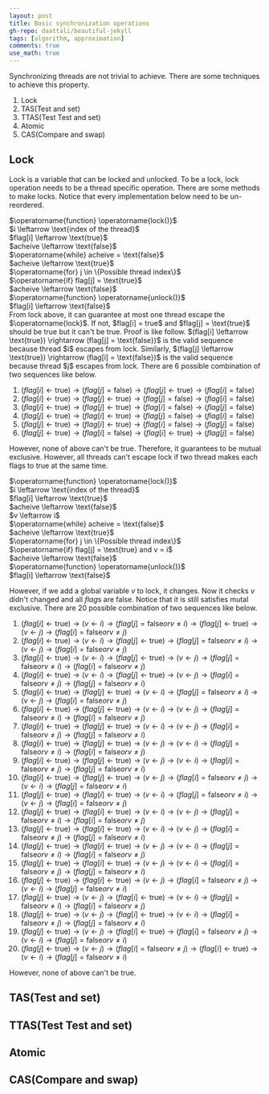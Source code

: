```yaml
---
layout: post
title: Basic synchronization operations
gh-repo: daattali/beautiful-jekyll
tags: [algorithm, approximation]
comments: true
use_math: true
---
```


Synchronizing threads are not trivial to achieve.
There are some techniques to achieve this property.

1. Lock
2. TAS(Test and set)
3. TTAS(Test Test and set)
4. Atomic
5. CAS(Compare and swap)

## Lock
Lock is a variable that can be locked and unlocked.
To be a lock, lock operation needs to be a thread specific operation.
There are some methods to make locks.
Notice that every implementation below need to be un-reordered.

<div class="algorithm">
    $\operatorname{function} \operatorname{lock()}$<br>
    <div class="algorithm">
        $i \leftarrow \text{index of the thread}$<br>
        $flag[i] \leftarrow \text{true}$<br>
        $acheive \leftarrow \text{false}$<br>
        $\operatorname{while} acheive = \text{false}$<br>
        <div class="algorithm">
            $acheive \leftarrow \text{true}$<br>
            $\operatorname{for} j \in \{Possible thread index\}$<br>
            <div class="algorithm">
                $\operatorname{if} flag[j] = \text{true}$
                <div class="algorithm">
                    $acheive \leftarrow \text{false}$
                </div>
            </div>
        </div>
    </div>
    $\operatorname{function} \operatorname{unlock()}$<br>
    <div class="algorithm">
        $flag[i] \leftarrow \text{false}$<br>
    </div>
</div>
From lock above, it can guarantee at most one thread escape the $\operatorname{lock}$.
If not, $flag[i] = true$ and $flag[j] = \text{true}$ should be true but it can't be true.
Proof is like follow.
$(flag[i] \leftarrow \text{true}) \rightarrow (flag[j] = \text{false})$ is the valid sequence because thread $i$ escapes from lock.
Similarly, $(flag[j] \leftarrow \text{true}) \rightarrow (flag[i] = \text{false})$ is the valid sequence because thread $j$ escapes from lock.
There are 6 possible combination of two sequences like below.

1. $(flag[i] \leftarrow \text{true}) \rightarrow (flag[j] = \text{false}) \rightarrow (flag[j] \leftarrow \text{true}) \rightarrow (flag[i] = \text{false})$
2. $(flag[i] \leftarrow \text{true}) \rightarrow (flag[j] \leftarrow \text{true}) \rightarrow (flag[j] = \text{false}) \rightarrow (flag[i] = \text{false})$
3. $(flag[i] \leftarrow \text{true}) \rightarrow (flag[j] \leftarrow \text{true}) \rightarrow (flag[i] = \text{false}) \rightarrow (flag[j] = \text{false})$
4. $(flag[j] \leftarrow \text{true}) \rightarrow (flag[i] \leftarrow \text{true}) \rightarrow (flag[j] = \text{false}) \rightarrow (flag[i] = \text{false})$
5. $(flag[j] \leftarrow \text{true}) \rightarrow (flag[i] \leftarrow \text{true}) \rightarrow (flag[i] = \text{false}) \rightarrow (flag[j] = \text{false})$
6. $(flag[j] \leftarrow \text{true}) \rightarrow (flag[i] = \text{false}) \rightarrow (flag[i] \leftarrow \text{true}) \rightarrow (flag[j] = \text{false})$

However, none of above can't be true.
Therefore, it guarantees to be mutual exclusive.
However, all threads can't escape lock if two thread makes each flags to $\text{true}$ at the same time.

<div class="algorithm">
    $\operatorname{function} \operatorname{lock()}$<br>
    <div class="algorithm">
        $i \leftarrow \text{index of the thread}$<br>
        $flag[i] \leftarrow \text{true}$<br>
        $acheive \leftarrow \text{false}$<br>
        $v \leftarrow i$<br>
        $\operatorname{while} acheive = \text{false}$<br>
        <div class="algorithm">
            $acheive \leftarrow \text{true}$<br>
            $\operatorname{for} j \in \{Possible thread index\}$<br>
            <div class="algorithm">
                $\operatorname{if} flag[j] = \text{true} and v = i$
                <div class="algorithm">
                    $acheive \leftarrow \text{false}$
                </div>
            </div>
        </div>
    </div>
    $\operatorname{function} \operatorname{unlock()}$<br>
    <div class="algorithm">
        $flag[i] \leftarrow \text{false}$<br>
    </div>
</div>

However, if we add a global variable $v$ to lock, it changes.
Now it checks $v$ didn't changed and all $flag$s are $\text{false}$.
Notice that it is still satisfies mutal exclusive.
There are 20 possible combination of two sequences like below.

1. $(flag[i] \leftarrow \text{true}) \rightarrow (v \leftarrow i) \rightarrow (flag[j] = \text{false} or v \neq i) \rightarrow (flag[j] \leftarrow \text{true}) \rightarrow (v \leftarrow j) \rightarrow (flag[i] = \text{false} or v \neq j)$
2. $(flag[i] \leftarrow \text{true}) \rightarrow (v \leftarrow i) \rightarrow (flag[j] \leftarrow \text{true}) \rightarrow (flag[j] = \text{false} or v \neq i) \rightarrow (v \leftarrow j) \rightarrow (flag[i] = \text{false} or v \neq j)$
3. $(flag[i] \leftarrow \text{true}) \rightarrow (v \leftarrow i) \rightarrow (flag[j] \leftarrow \text{true}) \rightarrow (v \leftarrow j) \rightarrow (flag[j] = \text{false} or v \neq i) \rightarrow (flag[i] = \text{false} or v \neq j)$
4. $(flag[i] \leftarrow \text{true}) \rightarrow (v \leftarrow i) \rightarrow (flag[j] \leftarrow \text{true}) \rightarrow (v \leftarrow j) \rightarrow (flag[i] = \text{false} or v \neq j) \rightarrow (flag[j] = \text{false} or v \neq i)$
5. $(flag[i] \leftarrow \text{true}) \rightarrow (flag[j] \leftarrow \text{true}) \rightarrow (v \leftarrow i) \rightarrow (flag[j] = \text{false} or v \neq i) \rightarrow (v \leftarrow j) \rightarrow (flag[i] = \text{false} or v \neq j)$
6. $(flag[i] \leftarrow \text{true}) \rightarrow (flag[j] \leftarrow \text{true}) \rightarrow (v \leftarrow i) \rightarrow (v \leftarrow j) \rightarrow (flag[j] = \text{false} or v \neq i) \rightarrow (flag[i] = \text{false} or v \neq j)$
7. $(flag[i] \leftarrow \text{true}) \rightarrow (flag[j] \leftarrow \text{true}) \rightarrow (v \leftarrow i) \rightarrow (v \leftarrow j) \rightarrow (flag[i] = \text{false} or v \neq j) \rightarrow (flag[j] = \text{false} or v \neq i)$
8. $(flag[i] \leftarrow \text{true}) \rightarrow (flag[j] \leftarrow \text{true}) \rightarrow (v \leftarrow j) \rightarrow (v \leftarrow i) \rightarrow (flag[j] = \text{false} or v \neq i) \rightarrow (flag[i] = \text{false} or v \neq j)$
9. $(flag[i] \leftarrow \text{true}) \rightarrow (flag[j] \leftarrow \text{true}) \rightarrow (v \leftarrow j) \rightarrow (v \leftarrow i) \rightarrow (flag[i] = \text{false} or v \neq j) \rightarrow (flag[j] = \text{false} or v \neq i)$
10. $(flag[i] \leftarrow \text{true}) \rightarrow (flag[j] \leftarrow \text{true}) \rightarrow (v \leftarrow j) \rightarrow (flag[i] = \text{false} or v \neq j) \rightarrow (v \leftarrow i) \rightarrow (flag[j] = \text{false} or v \neq i)$
11. $(flag[j] \leftarrow \text{true}) \rightarrow (flag[i] \leftarrow \text{true}) \rightarrow (v \leftarrow i) \rightarrow (flag[j] = \text{false} or v \neq i) \rightarrow (v \leftarrow j) \rightarrow (flag[i] = \text{false} or v \neq j)$
12. $(flag[j] \leftarrow \text{true}) \rightarrow (flag[i] \leftarrow \text{true}) \rightarrow (v \leftarrow i) \rightarrow (v \leftarrow j) \rightarrow (flag[j] = \text{false} or v \neq i) \rightarrow (flag[i] = \text{false} or v \neq j)$
13. $(flag[j] \leftarrow \text{true}) \rightarrow (flag[i] \leftarrow \text{true}) \rightarrow (v \leftarrow i) \rightarrow (v \leftarrow j) \rightarrow (flag[i] = \text{false} or v \neq j) \rightarrow (flag[j] = \text{false} or v \neq i)$
14. $(flag[j] \leftarrow \text{true}) \rightarrow (flag[i] \leftarrow \text{true}) \rightarrow (v \leftarrow j) \rightarrow (v \leftarrow i) \rightarrow (flag[j] = \text{false} or v \neq i) \rightarrow (flag[i] = \text{false} or v \neq j)$
15. $(flag[j] \leftarrow \text{true}) \rightarrow (flag[i] \leftarrow \text{true}) \rightarrow (v \leftarrow j) \rightarrow (v \leftarrow i) \rightarrow (flag[i] = \text{false} or v \neq j) \rightarrow (flag[j] = \text{false} or v \neq i)$
16. $(flag[j] \leftarrow \text{true}) \rightarrow (flag[i] \leftarrow \text{true}) \rightarrow (v \leftarrow j) \rightarrow (flag[i] = \text{false} or v \neq j) \rightarrow (v \leftarrow i) \rightarrow (flag[j] = \text{false} or v \neq i)$
17. $(flag[j] \leftarrow \text{true}) \rightarrow (v \leftarrow j) \rightarrow (flag[i] \leftarrow \text{true}) \rightarrow (v \leftarrow i) \rightarrow (flag[j] = \text{false} or v \neq i) \rightarrow (flag[i] = \text{false} or v \neq j)$
18. $(flag[j] \leftarrow \text{true}) \rightarrow (v \leftarrow j) \rightarrow (flag[i] \leftarrow \text{true}) \rightarrow (v \leftarrow i) \rightarrow (flag[i] = \text{false} or v \neq j) \rightarrow (flag[j] = \text{false} or v \neq i)$
19. $(flag[j] \leftarrow \text{true}) \rightarrow (v \leftarrow j) \rightarrow (flag[i] \leftarrow \text{true}) \rightarrow (flag[i] = \text{false} or v \neq j) \rightarrow (v \leftarrow i) \rightarrow (flag[j] = \text{false} or v \neq i)$
20. $(flag[j] \leftarrow \text{true}) \rightarrow (v \leftarrow j) \rightarrow (flag[i] = \text{false} or v \neq j) \rightarrow (flag[i] \leftarrow \text{true}) \rightarrow (v \leftarrow i) \rightarrow (flag[j] = \text{false} or v \neq i)$

However, none of above can't be true.

## TAS(Test and set)

## TTAS(Test Test and set)

## Atomic

## CAS(Compare and swap)
